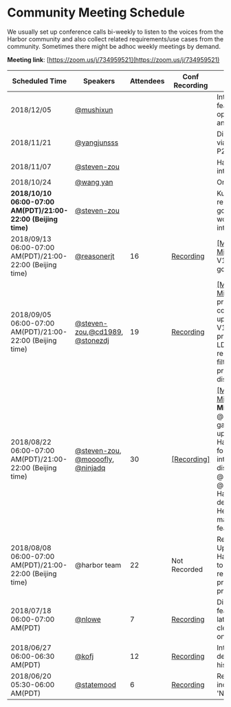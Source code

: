 # Community Meeting Schedule

We usually set up conference calls bi-weekly to listen to the voices from the Harbor community and also collect related requirements/use cases from the community. Sometimes there might be adhoc weekly meetings by demand.

**Meeting link**: [https://zoom.us/j/734959521](https://zoom.us/j/734959521)

|      Scheduled Time    |   Speakers   |  Attendees   |     Conf Recording   |                 Main Topic              |  Followup  |
|------------------------|--------------|--------------|----------------------|-----------------------------------------|-----------|
| 2018/12/05 | [@mushixun](https://github.com/mushixun)| | | Introduction of feature: Registry operation analysis| |
| 2018/11/21 | [@yangjunsss](https://github.com/yangjunsss) |||Distribute images via decentralized P2P network||
| 2018/11/07 | [@steven-zou](https://github.com/steven-zou) |||Harbor+Dragonfly integration demo||
| 2018/10/24 | [@wang yan](https://github.com/wy65701436) |||Online GC demo||
| **2018/10/10 06:00-07:00 AM(PDT)/21:00-22:00 (Beijing time)**| [@steven-zou](https://github.com/steven-zou) |||KubeCon event related and goverance model workflow introduction||
| 2018/09/13 06:00-07:00 AM(PDT)/21:00-22:00 (Beijing time) | [@reasonerjt](https://github.com/reasonerjt) |16|[Recording](https://zoom.us/recording/share/TliR9KB5pD4wtoX9BTazSLcpIqM6HQCH_COMDNHKKD-wIumekTziMw?startTime=1536844010000)|[[Meeting Minutes]](https://github.com/goharbor/community/blob/master/conf-calls/2018-09-13/minutes.md) Harbor V1.7.0 plan items go through||
| 2018/09/05 06:00-07:00 AM(PDT)/21:00-22:00 (Beijing time) | [@steven-zou](https://github.com/steven-zou),[@cd1989](https://github.com/cd1989), [@stonezdj](https://github.com/stonezdj) | 19 | [Recording](https://zoom.us/recording/share/CcX6hf25ylO9lKD9PRPu2xCgxDdVZOOE099qmYD-WvOwIumekTziMw?startTime=1536152587000)| [[Meeting Minutes]](https://github.com/goharbor/community/blob/master/conf-calls/2018-09-05/minutes.md) Harbor project and community updates; Harbor V1.6 early preview (Part 2): LDAP group and replication label filter; Technical proposal discussion| n/a |
| 2018/08/22 06:00-07:00 AM(PDT)/21:00-22:00 (Beijing time)| [@steven-zou](https://github.com/steven-zou), [@moooofly](https://github.com/moooofly), [@ninjadq](https://github.com/ninjadq) | 30 | [[Recording]](https://zoom.us/recording/share/xrIpIrM9AJLRCb5LK6-ArNPYiTtimx9_jPQ3tqOywqWwIumekTziMw?startTime=1534942970000)|[[Meeting Minutes]](https://github.com/goharbor/community/blob/master/conf-calls/2018-08-22/minutes.md) **Minutes:** 1. @steven-zou gave latest updates of Harbor 2. go-cli for harbor introduction and discussion by @moooofly 3. @ninjadq from Harbor team demostrate the Helm charts management new feature of Harbor| n/a |
| 2018/08/08 06:00-07:00 AM(PDT)/21:00-22:00 (Beijing time)| @harbor team| 22 | Not Recorded |Regular meeting: Updates of Harbor donating to CNCF, GitHub repo movement progress, Harbor project updates| n/a |
|  2018/07/18 06:00-07:00 AM(PDT)| [@nlowe](https://github.com/nlowe)|7 |[Recording](https://VMware.zoom.us/recording/share/tg_0Z1WHJWDSt7v5qE7HSSJuL2eGKurA7lI1LmtupSmwIumekTziMw ) | Discuss the feature 'Keep the latest X tags, clear the old ones'|[Followups](https://github.com/vmware/harbor/wiki/Followup-steps-for-feature-'Keep-the-latest-X-tags,-clear-the-old-ones')|
| 2018/06/27 06:00-06:30 AM(PDT) |  [@kofj](https://github.com/kofj)   | 12 |[Recording](https://VMware.zoom.us/recording/share/n6Rj3klndmlMjxtkqXReIqExJJ-R5ACX3L4VLJXFhxWwIumekTziMw)|Introduce and demo image build history feature|[Followups](https://github.com/vmware/harbor/wiki/Followup-steps-for-feature-'image-build-history'-developed-by-360-team)| 
| 2018/06/20 05:30-06:00 AM(PDT) |   [@statemood](https://github.com/statemood)    | 6 |[Recording](https://VMware.zoom.us/recording/share/FHRk_lYCD0zk4vL7LXtD1OpMaOMHFVFk-bUsGgr-adewIumekTziMw )| Review incubating project 'Nowa'        |[Followups](https://github.com/vmware/harbor/wiki/Project-page-for-incubating-project-'Nuwa')|    